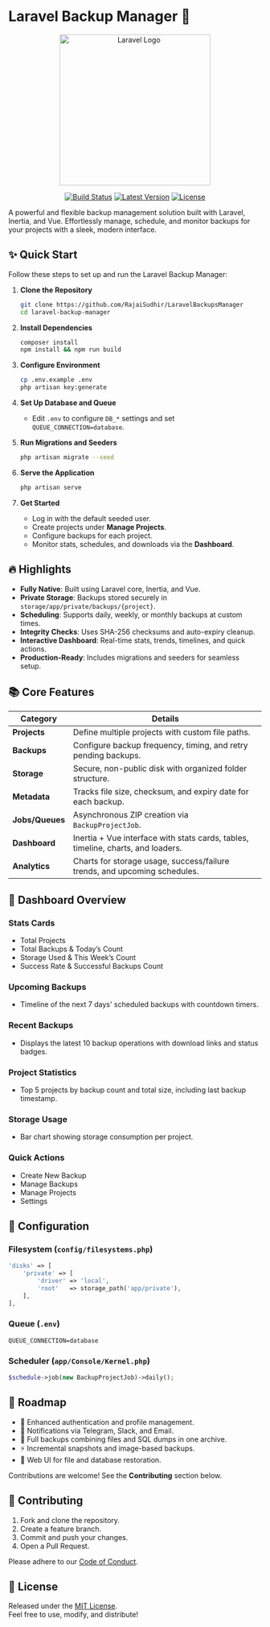 # Laravel Backup Manager 🚀

<p align="center">
    <img src="https://raw.githubusercontent.com/laravel/art/master/logo-lockup/5%20SVG/2%20CMYK/1%20Full%20Color/laravel-logolockup-cmyk-red.svg" width="300" alt="Laravel Logo">
</p>

<p align="center">
    <a href="https://github.com/yourusername/laravel-backup-manager/actions"><img src="https://github.com/laravel/framework/workflows/tests/badge.svg" alt="Build Status"></a>
    <a href="https://packagist.org/packages/yourusername/laravel-backup-manager"><img src="https://img.shields.io/packagist/v/yourusername/laravel-backup-manager" alt="Latest Version"></a>
    <a href="https://opensource.org/licenses/MIT"><img src="https://img.shields.io/packagist/l/yourusername/laravel-backup-manager" alt="License"></a>
</p>

A powerful and flexible backup management solution built with Laravel, Inertia, and Vue. Effortlessly manage, schedule, and monitor backups for your projects with a sleek, modern interface.

## ✨ Quick Start

Follow these steps to set up and run the Laravel Backup Manager:

1. **Clone the Repository**
   ```bash
   git clone https://github.com/RajaiSudhir/LaravelBackupsManager
   cd laravel-backup-manager
   ```

2. **Install Dependencies**
   ```bash
   composer install
   npm install && npm run build
   ```

3. **Configure Environment**
   ```bash
   cp .env.example .env
   php artisan key:generate
   ```

4. **Set Up Database and Queue**
   - Edit `.env` to configure `DB_*` settings and set `QUEUE_CONNECTION=database`.

5. **Run Migrations and Seeders**
   ```bash
   php artisan migrate --seed
   ```

6. **Serve the Application**
   ```bash
   php artisan serve
   ```

7. **Get Started**
   - Log in with the default seeded user.
   - Create projects under **Manage Projects**.
   - Configure backups for each project.
   - Monitor stats, schedules, and downloads via the **Dashboard**.

## 🔥 Highlights

- **Fully Native**: Built using Laravel core, Inertia, and Vue.
- **Private Storage**: Backups stored securely in `storage/app/private/backups/{project}`.
- **Scheduling**: Supports daily, weekly, or monthly backups at custom times.
- **Integrity Checks**: Uses SHA-256 checksums and auto-expiry cleanup.
- **Interactive Dashboard**: Real-time stats, trends, timelines, and quick actions.
- **Production-Ready**: Includes migrations and seeders for seamless setup.

## 📚 Core Features

| **Category**         | **Details**                                                                 |
|----------------------|-----------------------------------------------------------------------------|
| **Projects**         | Define multiple projects with custom file paths.                            |
| **Backups**          | Configure backup frequency, timing, and retry pending backups.              |
| **Storage**          | Secure, non-public disk with organized folder structure.                    |
| **Metadata**         | Tracks file size, checksum, and expiry date for each backup.                |
| **Jobs/Queues**      | Asynchronous ZIP creation via `BackupProjectJob`.                           |
| **Dashboard**        | Inertia + Vue interface with stats cards, tables, timeline, charts, and loaders. |
| **Analytics**        | Charts for storage usage, success/failure trends, and upcoming schedules.   |

## 🎯 Dashboard Overview

### Stats Cards
- Total Projects
- Total Backups & Today’s Count
- Storage Used & This Week’s Count
- Success Rate & Successful Backups Count

### Upcoming Backups
- Timeline of the next 7 days' scheduled backups with countdown timers.

### Recent Backups
- Displays the latest 10 backup operations with download links and status badges.

### Project Statistics
- Top 5 projects by backup count and total size, including last backup timestamp.

### Storage Usage
- Bar chart showing storage consumption per project.

### Quick Actions
- Create New Backup
- Manage Backups
- Manage Projects
- Settings

## 🔧 Configuration

### Filesystem (`config/filesystems.php`)
```php
'disks' => [
    'private' => [
        'driver' => 'local',
        'root'   => storage_path('app/private'),
    ],
],
```

### Queue (`.env`)
```text
QUEUE_CONNECTION=database
```

### Scheduler (`app/Console/Kernel.php`)
```php
$schedule->job(new BackupProjectJob)->daily();
```

## 🚧 Roadmap

- 🔐 Enhanced authentication and profile management.
- 🤖 Notifications via Telegram, Slack, and Email.
- 💾 Full backups combining files and SQL dumps in one archive.
- ⚡ Incremental snapshots and image-based backups.
- 🔄 Web UI for file and database restoration.

Contributions are welcome! See the **Contributing** section below.

## 🤝 Contributing

1. Fork and clone the repository.
2. Create a feature branch.
3. Commit and push your changes.
4. Open a Pull Request.

Please adhere to our [Code of Conduct](link-to-code-of-conduct).

## 📄 License

Released under the [MIT License](https://opensource.org/licenses/MIT).  
Feel free to use, modify, and distribute!